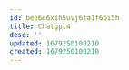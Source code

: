 ```yaml
---
id: bee6d6xih5uvj6ta1f6pi5h
title: Chatgpt4
desc: ''
updated: 1679250100210
created: 1679250100210
---
```

